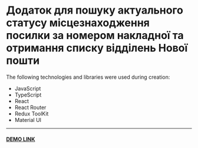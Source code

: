 # Додаток для пошуку актуального статусу місцезнаходження посилки за номером накладної та отримання списку відділень Нової пошти

The following technologies and libraries were used during creation:
- JavaScript
- TypeScript
-	React
-	React Router
-	Redux ToolKit
- Material UI

---
#### [DEMO LINK](https://volodymir-tymtsias.github.io/test_same-it/)